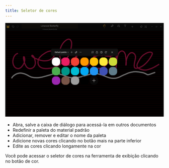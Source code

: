 ```yaml
---
title: Seletor de cores
---
```


![Color picker](color_picker.png)

- Abra, salve a caixa de diálogo para acessá-la em outros documentos
- Redefinir a paleta do material padrão
- Adicionar, remover e editar o nome da paleta
- Adicione novas cores clicando no botão mais na parte inferior
- Edite as cores clicando longamente na cor

Você pode acessar o seletor de cores na ferramenta de exibição clicando no botão de cor.
